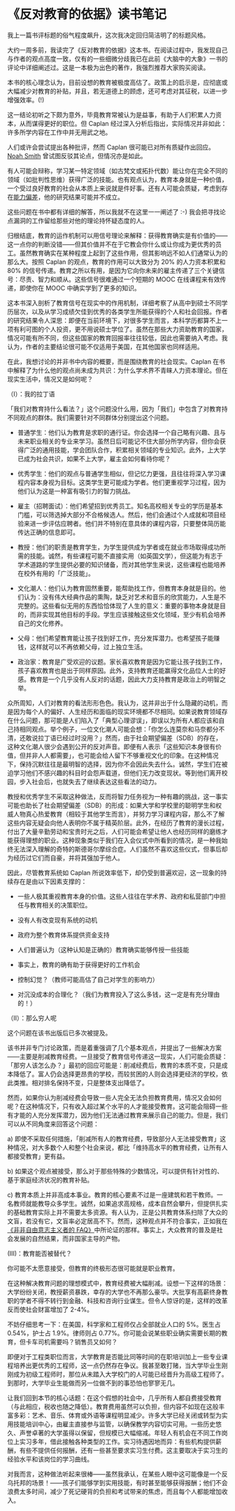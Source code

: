 # 《反对教育的依据》读书笔记

我上一篇书评标题的俗气程度飙升，这次我决定回归简洁明了的标题风格。

大约一周多前，我读完了《反对教育的依据》这本书。在阅读过程中，我发现自己与作者的观点高度一致，仅有的一些细微分歧我已在此前《大脑中的大象》一书的评论中详细阐述过。这是一本极为出色的著作，我强烈推荐大家购买阅读。

本书的核心理念认为，目前设想的教育被极度高估了。政策上的启示是，应彻底或大幅减少对教育的补贴，并且，若无道德上的顾虑，还可考虑对其征税，以进一步增强效率。(!)

这一结论初听之下颇为意外，毕竟教育常被认为是益事，有助于人们积累人力资本，从而谋得更好的职位。但 Caplan 经过深入分析后指出，实际情况并非如此：许多所学内容在工作中并无用武之地。

人们或许会尝试提出各种批评，然而 Caplan 很可能已对所有质疑作出回应。[Noah Smith](http://econlog.econlib.org/archives/2017/12/reply_to_noah_o.html) 曾试图反驳其论点，但情况亦是如此。

有人可能会辩称，学习某一特定领域（如古梵文或拓扑代数）能让你在完全不同的领域（如批判性思维）获得广泛的技能。也有观点认为，教育本身就是一种价值，一个受过良好教育的社会从本质上来说就是件好事。还有人可能会质疑，考虑到存在[能力偏差](http://econlog.econlib.org/archives/2006/06/two_educational.html)，他的研究结果可能并不成立。

这些问题在书中都有详细的解答，所以我就不在这里一一阐述了 :-) 我会把寻找论点漏洞的工作留给那些对他的理论持怀疑态度的人。

归根结底，教育的运作机制可以用信号理论来解释：获得教育确实是有价值的——这一点你的判断没错——但其价值并不在于它教会你什么或让你成为更优秀的员工。虽然教育确实在某种程度上起到了这些作用，但其影响远不如人们通常认为的那么大。按照 Caplan 的观点，教育的作用可以大致分为 20% 的人力资本积累和 80% 的信号传递。教育之所以有用，是因为它向你未来的雇主传递了三个关键信号：尽责、智力和顺从。这些信号很难通过一个短期的 MOOC 在线课程来有效传递，即使你在 MOOC 中确实学到了更多的知识。

这本书深入剖析了教育信号在现实中的作用机制，详细考察了从高中到硕士不同学历层次，以及从学习成绩欠佳到优秀的各类学生所能获得的个人和社会回报。作者的研究结果令人深思：即便在当前环境下，对很多学生而言，本科学历都算不上一项有利可图的个人投资，更不用说硕士学位了。虽然在那些大力资助教育的国家，情况可能有所不同，但这些国家的教育回报率往往较低，因此也需要纳入考虑。我认为，作者的主要结论很可能不仅适用于美国，在其他国家也同样适用。

在此，我想讨论的并非书中内容的概要，而是围绕教育的社会现实。Caplan 在书中解释了为什么他的观点尚未成为共识：为什么学术界不青睐人力资本理论。但在现实生活中，情况又是如何呢？

（I）：我的拉丁语

「我们对教育持什么看法？」这个问题没什么用，因为「我们」中包含了对教育持不同观点的群体。我们需要针对不同群体分别提出这个问题。

- 普通学生：他们认为教育是求职的通行证。你会选择一个自己略有兴趣、且与未来职业相关的专业来学习。虽然日后可能记不住大部分所学内容，但你会获得广泛的通用技能，学会团队合作，积累相关领域的专业知识。此外，上大学已成为社会共识，如果不上大学，雇主会如何看待你呢？

- 优秀学生：他们的观点与普通学生相似，但记忆力更强，且往往将深入学习课程内容本身视为目标。这类学生更可能成为学者。他们更重视学习过程，因为他们认为这是一种富有吸引力的智力挑战。

- 雇主（招聘面试）：他们希望招到优秀员工。知名高校相关专业的学历是基本门槛，可以筛选掉大部分不合格候选人。然后，他们会通过个人成就和项目经验来进一步评估应聘者。他们并不特别在意具体的课程内容，只要整体简历能传达正确的信息即可。

- 教授：他们的职责是教育学生，为学生提供成为学者或在就业市场取得成功所需的技能。诚然，有些课程可能不直接实用（如英国文学），但这能为有志于学术道路的学生提供必要的知识储备，而对其他学生来说，这些课程也能培养在校外有用的「广泛技能」。

- 文化潮人：他们认为教育固然重要，能帮助找工作，但教育本身就是目的。他们认为：没有伟大经典作品的熏陶，缺乏对艺术和音乐的欣赏能力，人生是不完整的。这些看似无用的东西恰恰体现了人生的意义：重要的事物本身就是目的，而非实现其他目标的手段。学生应该接触这些文化领域，至少有机会培养自己的文化修养。

- 父母：他们希望教育能让孩子找到好工作，充分发挥潜力。也希望孩子能赚钱，这样就可以不再依赖父母，过上独立生活。

- 政治家：教育是广受欢迎的议题。家长喜欢教育是因为它能让孩子找到工作，孩子喜欢教育也是出于同样原因。此外，支持教育还能赢得文化品位人士的好感。教育是一个几乎没有人反对的话题，因此大力支持教育是政治上的明智之举。

众所周知，人们对教育的看法形形色色。我认为，这并非出于什么隐藏的动机，而是因为每个人的偏好、人生经历和面临的现实环境都不尽相同。如果说教育领域存在什么问题，那可能是人们陷入了「典型心理谬误」，即误以为所有人都应该和自己持相同观点。举个例子，一位文化潮人可能会想：「你怎么连莫奈和马奈都分不清，还敢说拉丁语已经过时没用？」然而，由于社会期望偏差（SDB）的存在，这种文化潮人很少会遇到公开的反对声音。即便有人表示「这些知识本身很有价值，但并非人人都需要」，也可能会给人留下不够重视文化的印象。在这种情况下，保持沉默往往是最明智的选择，因为你不会因此失去什么。诚然，学生们在被迫学习他们不感兴趣的科目时会怨声载道，但他们无力改变现状。等到他们离开校园，步入社会后，也就失去了继续表达这些看法的动力。

教授和优秀学生不采取这种做法，反而将智力任务视为一种有趣的挑战，这一事实可能也助长了社会期望偏差（SDB）的形成：如果大学和学校里的聪明学生和权威人物真心热爱教育（相较于其他学生而言），并努力学习课程内容，那么不了解这些内容无疑会向他人表明你不属于精英阶层。此外，在经历了教育的漫长过程，付出了大量辛勤劳动和宝贵时光之后，人们可能会希望让他人也经历同样的磨练才能获得理想的职业。这种现象类似于我们在入会仪式中所看到的情况，是一种我始终无法深入理解的奇特的斯德哥尔摩综合症。人们虽然不喜欢这些仪式，但事后却为经历过它们而自豪，并将其强加于他人。

因此，尽管教育系统如 Caplan 所说效率低下，却仍受到普遍欢迎，这一现象的持续存在是由以下因素支撑的：

- 一些人极其重视教育本身的价值。这些人往往在学术界、政府和私营部门中担任与教育相关的决策职位。

- 没有人有改变现有系统的动机

- 政府为整个教育体系提供资金支持

- 人们普遍认为（这种认知是正确的）教育确实能够传授一些技能

- 事实上，教育的确有助于获得更好的工作机会

- 控制幻觉？（教师可能高估了自己对学生的影响力）

- 对沉没成本的合理化？（我们为教育投入了这么多钱，这一定是有充分理由的！）

（II）：那么穷人呢

这个问题在该书出版后已多次被提及。

该书并非专门讨论政策，而是着重强调了几个基本观点，并提出了一些解决方案——主要是削减教育经费。一旦接受了教育信号传递这一现实，人们可能会质疑：「那穷人该怎么办？」最初的回应可能是：削减经费后，教育的本质不变，只是成本降低了。富人仍会选择更昂贵的学校，而较贫困的人则会选择更经济的学校，依此类推。相对排名保持不变，只是整体支出降低了。

然而，如果你认为削减经费会导致一些人完全无法负担教育费用，情况又会如何呢？在这种情况下，只有收入超过某个水平的人才能接受教育。这可能会阻碍一些有才能的人充分发挥潜力，因为他们无法通过教育来展示自己的能力。但是，我们可以从不同角度来回答这个问题：

a) 即使不采取任何措施，「削减所有人的教育经费，导致部分人无法接受教育」这种情况，对大多数个人和整个社会来说，都比「维持高水平的教育经费，让所有人都接受教育」更有益。

b) 如果这个观点被接受，那么对于那些特殊的少数情况，可以提供有针对性的、基于家庭经济状况的教育补贴。

c) 教育本质上并非高成本事业。教育的核心要素不过是一座建筑和若干教师。一名教师就能教导众多学生。诚然，如果追求高规格，成本自然会攀升，但提供扎实的基础教育实际上并不需要太多资源。有人认为，正是公共教育体系扫除了大众的文盲，若没有它，文盲率必定居高不下。然而，这种观点并不符合事实，正如我在[《非非自由意志主义者的 FAQ》](https://nintil.com/2016/03/24/nnlibertarianfaq/#education)中所论证的那样。事实上，大众教育的普及是社会发展的自然结果，而非国家主导的产物。

(III)：教育能否被替代？

你可能不太愿意接受，但教育的终极形态很可能就是职业教育。

在这种解决教育问题的理想模式中，教育经费被大幅削减。设想一下这样的场景：大学纷纷关闭，教授薪资暴跌，幸存的大学也不再那么豪华。大批享有高薪终身教职的学者不得不转行到金融、科技和咨询行业谋生。但令人惊讶的是，这样的改革反而使社会财富增加了 2-4%。

不妨仔细思考一下：在美国，科学家和工程师仅占全部就业人口的 5%。医生占 0.54%，护士占 1.9%。律师则占 0.77%。你可能会说某些职业确实需要长期的教育，但卡车司机需要吗？销售员又如何？

即便对于工程类职位而言，大学教育是否能比同等时间的在职培训加上一些专业课程培养出更优秀的工程师，这一点仍然存在争议。我甚至敢打赌，当大学毕业生刚刚成为初级工程师时，那位从未踏入大学校门的人可能已经晋升为高级工程师了。到那时，大学毕业生能做而另一位做不到的事恐怕也寥寥无几。

让我们回到本节的核心话题：在这个假想的社会中，几乎所有人都自费接受教育（与此相应，税收也随之降低）。教育费用虽然可以负担，但内容不如现在这般丰富多彩：艺术、音乐、体育或外语等课程明显减少。许多大学已经关闭或转型为实用技能培训中心，由雇主直接参与监管，以确保教学内容切实可用。一些历史悠久、声誉卓著的大学虽得以保留，但规模已大幅缩减。年轻人有机会在不同工作岗位上实习多年，借此接触各种类型的工作。实习待遇因地而异：有些机构提供薪酬，有些不提供任何报酬，还有一些甚至要求实习生付费。这主要取决于实习生的经验水平和该岗位的学习曲线。

对我而言，这种做法听起来很棒——虽然我承认，在某些人眼中这可能像是一个反乌托邦的场景！——孩子们能够学到实用技能，有时甚至能够获得报酬；他们不会浪费太多时间，减少了死记硬背的负担和考试带来的焦虑，而且每个人都能增加收入。